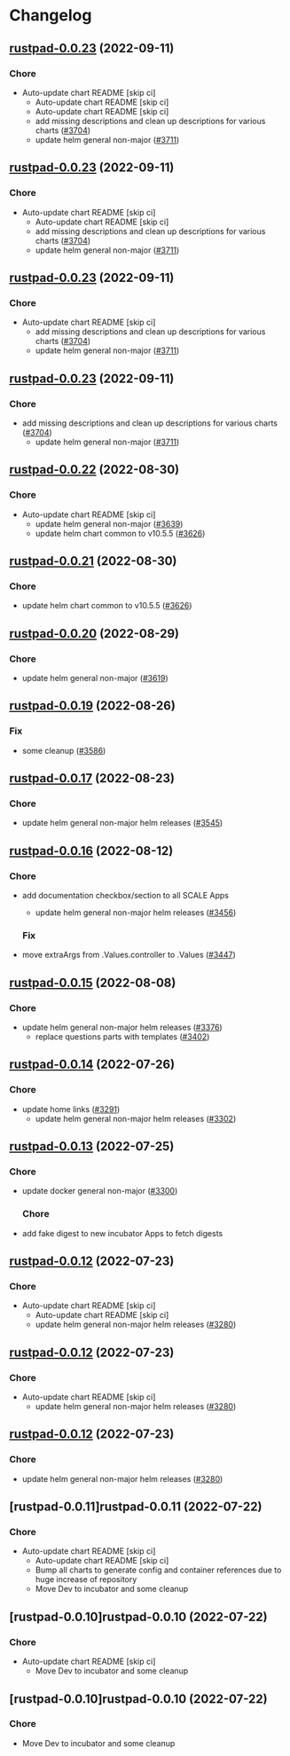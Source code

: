 # Changelog



## [rustpad-0.0.23](https://github.com/truecharts/charts/compare/rustpad-0.0.22...rustpad-0.0.23) (2022-09-11)

### Chore

- Auto-update chart README [skip ci]
  - Auto-update chart README [skip ci]
  - Auto-update chart README [skip ci]
  - add missing descriptions and clean up descriptions for various charts ([#3704](https://github.com/truecharts/charts/issues/3704))
  - update helm general non-major ([#3711](https://github.com/truecharts/charts/issues/3711))




## [rustpad-0.0.23](https://github.com/truecharts/charts/compare/rustpad-0.0.22...rustpad-0.0.23) (2022-09-11)

### Chore

- Auto-update chart README [skip ci]
  - Auto-update chart README [skip ci]
  - add missing descriptions and clean up descriptions for various charts ([#3704](https://github.com/truecharts/charts/issues/3704))
  - update helm general non-major ([#3711](https://github.com/truecharts/charts/issues/3711))




## [rustpad-0.0.23](https://github.com/truecharts/charts/compare/rustpad-0.0.22...rustpad-0.0.23) (2022-09-11)

### Chore

- Auto-update chart README [skip ci]
  - add missing descriptions and clean up descriptions for various charts ([#3704](https://github.com/truecharts/charts/issues/3704))
  - update helm general non-major ([#3711](https://github.com/truecharts/charts/issues/3711))




## [rustpad-0.0.23](https://github.com/truecharts/charts/compare/rustpad-0.0.22...rustpad-0.0.23) (2022-09-11)

### Chore

- add missing descriptions and clean up descriptions for various charts ([#3704](https://github.com/truecharts/charts/issues/3704))
  - update helm general non-major ([#3711](https://github.com/truecharts/charts/issues/3711))




## [rustpad-0.0.22](https://github.com/truecharts/charts/compare/rustpad-0.0.20...rustpad-0.0.22) (2022-08-30)

### Chore

- Auto-update chart README [skip ci]
  - update helm general non-major ([#3639](https://github.com/truecharts/charts/issues/3639))
  - update helm chart common to v10.5.5 ([#3626](https://github.com/truecharts/charts/issues/3626))




## [rustpad-0.0.21](https://github.com/truecharts/charts/compare/rustpad-0.0.20...rustpad-0.0.21) (2022-08-30)

### Chore

- update helm chart common to v10.5.5 ([#3626](https://github.com/truecharts/charts/issues/3626))




## [rustpad-0.0.20](https://github.com/truecharts/charts/compare/rustpad-0.0.19...rustpad-0.0.20) (2022-08-29)

### Chore

- update helm general non-major ([#3619](https://github.com/truecharts/charts/issues/3619))




## [rustpad-0.0.19](https://github.com/truecharts/charts/compare/rustpad-0.0.17...rustpad-0.0.19) (2022-08-26)

### Fix

- some cleanup ([#3586](https://github.com/truecharts/charts/issues/3586))




## [rustpad-0.0.17](https://github.com/truecharts/charts/compare/rustpad-0.0.16...rustpad-0.0.17) (2022-08-23)

### Chore

- update helm general non-major helm releases ([#3545](https://github.com/truecharts/charts/issues/3545))




## [rustpad-0.0.16](https://github.com/truecharts/charts/compare/rustpad-0.0.15...rustpad-0.0.16) (2022-08-12)

### Chore

- add documentation checkbox/section to all SCALE Apps
  - update helm general non-major helm releases ([#3456](https://github.com/truecharts/charts/issues/3456))

  ### Fix

- move extraArgs from .Values.controller to .Values ([#3447](https://github.com/truecharts/charts/issues/3447))




## [rustpad-0.0.15](https://github.com/truecharts/charts/compare/rustpad-0.0.14...rustpad-0.0.15) (2022-08-08)

### Chore

- update helm general non-major helm releases ([#3376](https://github.com/truecharts/charts/issues/3376))
  - replace questions parts with templates ([#3402](https://github.com/truecharts/charts/issues/3402))




## [rustpad-0.0.14](https://github.com/truecharts/apps/compare/rustpad-0.0.13...rustpad-0.0.14) (2022-07-26)

### Chore

- update home links ([#3291](https://github.com/truecharts/apps/issues/3291))
  - update helm general non-major helm releases ([#3302](https://github.com/truecharts/apps/issues/3302))




## [rustpad-0.0.13](https://github.com/truecharts/apps/compare/rustpad-0.0.12...rustpad-0.0.13) (2022-07-25)

### Chore

- update docker general non-major ([#3300](https://github.com/truecharts/apps/issues/3300))

  ### Chore

- add fake digest to new incubator Apps to fetch digests




## [rustpad-0.0.12](https://github.com/truecharts/apps/compare/rustpad-0.0.11...rustpad-0.0.12) (2022-07-23)

### Chore

- Auto-update chart README [skip ci]
  - Auto-update chart README [skip ci]
  - update helm general non-major helm releases ([#3280](https://github.com/truecharts/apps/issues/3280))




## [rustpad-0.0.12](https://github.com/truecharts/apps/compare/rustpad-0.0.11...rustpad-0.0.12) (2022-07-23)

### Chore

- Auto-update chart README [skip ci]
  - update helm general non-major helm releases ([#3280](https://github.com/truecharts/apps/issues/3280))




## [rustpad-0.0.12](https://github.com/truecharts/apps/compare/rustpad-0.0.11...rustpad-0.0.12) (2022-07-23)

### Chore

- update helm general non-major helm releases ([#3280](https://github.com/truecharts/apps/issues/3280))




## [rustpad-0.0.11]rustpad-0.0.11 (2022-07-22)

### Chore

- Auto-update chart README [skip ci]
  - Auto-update chart README [skip ci]
  - Bump all charts to generate config and container references due to huge increase of repository
  - Move Dev to incubator and some cleanup




## [rustpad-0.0.10]rustpad-0.0.10 (2022-07-22)

### Chore

- Auto-update chart README [skip ci]
  - Move Dev to incubator and some cleanup




## [rustpad-0.0.10]rustpad-0.0.10 (2022-07-22)

### Chore

- Move Dev to incubator and some cleanup
